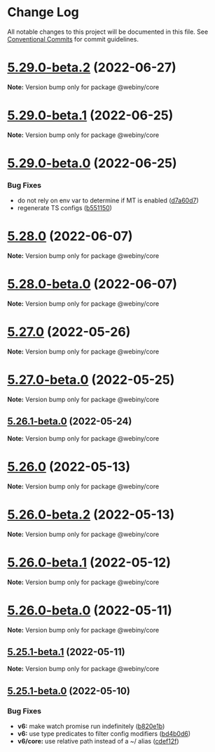 # Change Log

All notable changes to this project will be documented in this file.
See [Conventional Commits](https://conventionalcommits.org) for commit guidelines.

# [5.29.0-beta.2](https://github.com/webiny/webiny-js/compare/v5.29.0-beta.1...v5.29.0-beta.2) (2022-06-27)

**Note:** Version bump only for package @webiny/core





# [5.29.0-beta.1](https://github.com/webiny/webiny-js/compare/v5.29.0-beta.0...v5.29.0-beta.1) (2022-06-25)

**Note:** Version bump only for package @webiny/core





# [5.29.0-beta.0](https://github.com/webiny/webiny-js/compare/v5.28.0...v5.29.0-beta.0) (2022-06-25)


### Bug Fixes

* do not rely on env var to determine if MT is enabled ([d7a60d7](https://github.com/webiny/webiny-js/commit/d7a60d7cb591473a2952927dc2852636fab19bac))
* regenerate TS configs ([b551150](https://github.com/webiny/webiny-js/commit/b5511502b5d690c33988c9e3f6c147bf5f6516d4))





# [5.28.0](https://github.com/webiny/webiny-js/compare/v5.28.0-beta.0...v5.28.0) (2022-06-07)

**Note:** Version bump only for package @webiny/core





# [5.28.0-beta.0](https://github.com/webiny/webiny-js/compare/v5.27.0...v5.28.0-beta.0) (2022-06-07)

**Note:** Version bump only for package @webiny/core





# [5.27.0](https://github.com/webiny/webiny-js/compare/v5.27.0-beta.0...v5.27.0) (2022-05-26)

**Note:** Version bump only for package @webiny/core





# [5.27.0-beta.0](https://github.com/webiny/webiny-js/compare/v5.26.1-beta.0...v5.27.0-beta.0) (2022-05-25)

**Note:** Version bump only for package @webiny/core





## [5.26.1-beta.0](https://github.com/webiny/webiny-js/compare/v5.26.0...v5.26.1-beta.0) (2022-05-24)

**Note:** Version bump only for package @webiny/core





# [5.26.0](https://github.com/webiny/webiny-js/compare/v5.26.0-beta.2...v5.26.0) (2022-05-13)

**Note:** Version bump only for package @webiny/core





# [5.26.0-beta.2](https://github.com/webiny/webiny-js/compare/v5.26.0-beta.1...v5.26.0-beta.2) (2022-05-13)

**Note:** Version bump only for package @webiny/core





# [5.26.0-beta.1](https://github.com/webiny/webiny-js/compare/v5.26.0-beta.0...v5.26.0-beta.1) (2022-05-12)

**Note:** Version bump only for package @webiny/core





# [5.26.0-beta.0](https://github.com/webiny/webiny-js/compare/v5.25.1-beta.1...v5.26.0-beta.0) (2022-05-11)

**Note:** Version bump only for package @webiny/core





## [5.25.1-beta.1](https://github.com/webiny/webiny-js/compare/v5.25.1-beta.0...v5.25.1-beta.1) (2022-05-11)

**Note:** Version bump only for package @webiny/core





## [5.25.1-beta.0](https://github.com/webiny/webiny-js/compare/v5.25.0...v5.25.1-beta.0) (2022-05-10)


### Bug Fixes

* **v6:** make watch promise run indefinitely ([b820e1b](https://github.com/webiny/webiny-js/commit/b820e1bf95f92143d84bf5cf288464f5ae529af0))
* **v6:** use type predicates to filter config modifiers ([bd4b0d6](https://github.com/webiny/webiny-js/commit/bd4b0d603bb18343602565c812b5852c15f19444))
* **v6/core:** use relative path instead of a ~/ alias ([cdef12f](https://github.com/webiny/webiny-js/commit/cdef12f8f6d2c5d47aa765d61ae7f8393d58f306))
